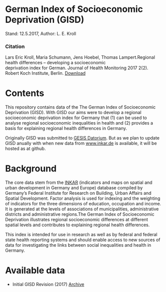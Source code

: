# German Index of Socioeconomic Deprivation (GISD)
Stand: 12.5.2017, Author: L. E. Kroll

### Citation
Lars Eric Kroll, Maria Schumann, Jens Hoebel, Thomas Lampert.Regional health differences – developing a socioeconomic  
deprivation index for German. Journal of Health Monitoring 2017 2(2). Robert Koch Institute, Berlin. [Download](https://dx.doi.org/10.17886/RKI-GBE-2017-048)

# Contents
This repository contains data of the The German Index of Socioeconomic Deprivation (GISD). With GISD our aims were  to  develop  a  regional  socioeconomic  deprivation  index  for  Germany that (1) can be used to analyse regional socioeconomic inequalities in health and (2) provides a basis for explaining regional health differences in Germany. 

Originally GISD was submitted to [GESIS Datorium](https://datorium.gesis.org/xmlui/handle/10.7802/1460). But as we plan to update GISD anually with when new data from www.inkar.de is available, it will be hosted as at github.

# Background
The core data stem from the [INKAR](www.inkar.de) (indicators and maps on spatial and urban development in Germany and Europe) database compiled by Germany’s Federal Institute for Research on Building, Urban Affairs and Spatial Development. Factor analysis is used for indexing and the weighting of indicators for the three dimensions of education, occupation and income. 
It is generated at the levels of associations of municipalities, administrative districts and administrative regions.The  German  Index  of  Socioeconomic  Deprivation  illustrates  regional  socioeconomic  differences  at  different  spatial levels and contributes to explaining regional health differences. 

This index is intended for use in research as well as by federal and federal state health reporting systems and should enable access to new sources of data for investigating the links between social inequalities and health in Germany.

# Available data
* Initial GISD Revision (2017) [Archive](https://github.com/lekroll/GISD/tree/master/Revisions/2017)
